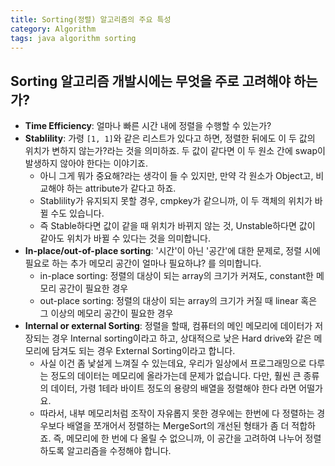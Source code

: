 ```yaml
---
title: Sorting(정렬) 알고리즘의 주요 특성
category: Algorithm
tags: java algorithm sorting
---
```


## Sorting 알고리즘 개발시에는 무엇을 주로 고려해야 하는가?

- **Time Efficiency**: 얼마나 빠른 시간 내에 정렬을 수행할 수 있는가? 
- **Stablility**: 가령 `[1, 1]`와 같은 리스트가 있다고 하면, 정렬한 뒤에도 이 두 값의 위치가 변하지 않는가?라는 것을 의미하죠. 두 값이 같다면 이 두 원소 간에 swap이 발생하지 않아야 한다는 이야기죠.
  - 아니 그게 뭐가 중요해?라는 생각이 들 수 있지만, 만약 각 원소가 Object고, 비교해야 하는 attribute가 같다고 하죠. 
  - Stablility가 유지되지 못할 경우, cmpkey가 같으니까, 이 두 객체의 위치가 바뀔 수도 있습니다. 
  - 즉 Stable하다면 값이 같을 때 위치가 바뀌지 않는 것, Unstable하다면 값이 같아도 위치가 바뀔 수 있다는 것을 의미합니다.
- **In-place/out-of-place sorting**: '시간'이 아닌 '공간'에 대한 문제로, 정렬 시에 필요로 하는 추가 메모리 공간이 얼마나 필요하냐? 를 의미합니다. 
  - in-place sorting: 정렬의 대상이 되는 array의 크기가 커져도, constant한 메모리 공간이 필요한 경우
  - out-place sorting: 정렬의 대상이 되는 array의 크기가 커질 때 linear 혹은 그 이상의 메모리 공간이 필요한 경우 
- **Internal or external Sorting**: 정렬을 할때, 컴퓨터의 메인 메모리에 데이터가 저장되는 경우 Internal sorting이라고 하고, 상대적으로 낮은 Hard drive와 같은 메모리에 담겨도 되는 경우 External Sorting이라고 합니다.
  - 사실 이건 좀 낯설게 느껴질 수 있는데요, 우리가 일상에서 프로그래밍으로 다루는 정도의 데이터는 메모리에 올라가는데 문제가 없습니다. 다만, 훨씬 큰 종류의 데이터, 가령 1테라 바이트 정도의 용량의 배열을 정렬해야 한다 라면 어떨가요.
  - 따라서, 내부 메모리처럼 조작이 자유롭지 못한 경우에는 한번에 다 정렬하는 경우보다 배열을 쪼개어서 정렬하는 MergeSort의 개선된 형태가 좀 더 적합하죠. 즉, 메모리에 한 번에 다 올릴 수 없으니까, 이 공간을 고려하여 나누어 정렬하도록 알고리즘을 수정해야 합니다.